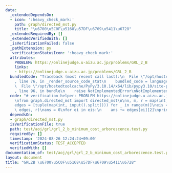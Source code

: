 ```yaml
---
data:
  _extendedDependsOn:
  - icon: ':heavy_check_mark:'
    path: graph/directed_mst.py
    title: "\u6700\u5C0F\u5168\u57DF\u6709\u5411\u6728"
  _extendedRequiredBy: []
  _extendedVerifiedWith: []
  _isVerificationFailed: false
  _pathExtension: py
  _verificationStatusIcon: ':heavy_check_mark:'
  attributes:
    PROBLEM: https://onlinejudge.u-aizu.ac.jp/problems/GRL_2_B
    links:
    - https://onlinejudge.u-aizu.ac.jp/problems/GRL_2_B
  bundledCode: "Traceback (most recent call last):\n  File \"/opt/hostedtoolcache/PyPy/3.10.14/x64/lib/pypy3.10/site-packages/onlinejudge_verify/documentation/build.py\"\
    , line 76, in _render_source_code_stat\n    bundled_code = language.bundle(\n\
    \  File \"/opt/hostedtoolcache/PyPy/3.10.14/x64/lib/pypy3.10/site-packages/onlinejudge_verify/languages/python.py\"\
    , line 96, in bundle\n    raise NotImplementedError\nNotImplementedError\n"
  code: "# verification-helper: PROBLEM https://onlinejudge.u-aizu.ac.jp/problems/GRL_2_B\n\
    \nfrom graph.directed_mst import directed_mst\n\nn, m, r = map(int, input().split())\n\
    edges = [tuple(map(int, input().split())) for _ in range(m)]\neis = directed_mst(n,\
    \ edges, r)\nans = 0\nfor ei in eis:\n    ans += edges[ei][2]\nprint(ans)\n"
  dependsOn:
  - graph/directed_mst.py
  isVerificationFile: true
  path: test/aoj/grl/grl_2_b_minimum_cost_arborescence.test.py
  requiredBy: []
  timestamp: '2024-08-26 12:24:24+09:00'
  verificationStatus: TEST_ACCEPTED
  verifiedWith: []
documentation_of: test/aoj/grl/grl_2_b_minimum_cost_arborescence.test.py
layout: document
title: "GRL2B \u6700\u5C0F\u5168\u57DF\u6709\u5411\u6728"
---
```


